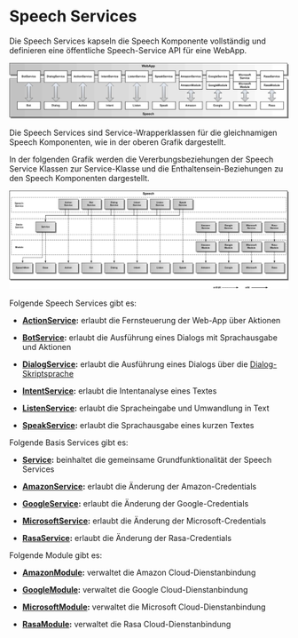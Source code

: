 # Speech Services

Die Speech Services kapseln die Speech Komponente vollständig und definieren eine öffentliche Speech-Service API für eine WebApp.


![Service-Architektur](ServiceList-1.gif)


Die Speech Services sind Service-Wrapperklassen für die gleichnamigen Speech Komponenten, wie in der oberen Grafik dargestellt.

In der folgenden Grafik werden die Vererbungsbeziehungen der Speech Service Klassen zur Service-Klasse und die Enthaltensein-Beziehungen zu den Speech Komponenten dargestellt.

![Service-Architektur](ServiceList-2.gif)


Folgende Speech Services gibt es:


* **[ActionService](./action/ActionService.md):** erlaubt die Fernsteuerung der Web-App über Aktionen

* **[BotService](./bot/BotService.md):** erlaubt die Ausführung eines Dialogs mit Sprachausgabe und Aktionen

* **[DialogService](./dialog/DialogService.md):** erlaubt die Ausführung eines Dialogs über die [Dialog-Skriptsprache](./bot/DialogScript.md)

* **[IntentService](./intent/IntentService.md):** erlaubt die Intentanalyse eines Textes

* **[ListenService](./listen/ListenService.md):** erlaubt die Spracheingabe und Umwandlung in Text

* **[SpeakService](./speak/SpeakService.md):** erlaubt die Sprachausgabe eines kurzen Textes


Folgende Basis Services gibt es:


* **[Service](./service/Service.md):** beinhaltet die gemeinsame Grundfunktionalität der Speech Services

* **[AmazonService](./cloud-amazon/AmazonService.md):** erlaubt die Änderung der Amazon-Credentials

* **[GoogleService](./cloud-google/GoogleService.md):** erlaubt die Änderung der Google-Credentials

* **[MicrosoftService](./cloud-microsoft/MicrosoftService.md):** erlaubt die Änderung der Microsoft-Credentials

* **[RasaService](./cloud-rasa/RasaService.md):** erlaubt die Änderung der Rasa-Credentials


Folgende Module gibt es:


* **[AmazonModule](./cloud-amazon/AmazonModule.md):** verwaltet die Amazon Cloud-Dienstanbindung

* **[GoogleModule](./cloud-google/GoogleModule.md):** verwaltet die Google Cloud-Dienstanbindung

* **[MicrosoftModule](./cloud-microsoft/MicrosoftModule.md):** verwaltet die Microsoft Cloud-Dienstanbindung

* **[RasaModule](./cloud-rasa/RasaModule.md):** verwaltet die Rasa Cloud-Dienstanbindung
